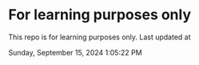 # For learning purposes only
This repo is for learning purposes only.
Last updated at

Sunday, September 15, 2024 1:05:22 PM

